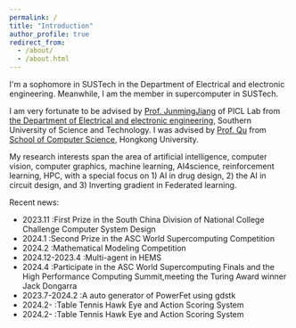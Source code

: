```yaml
---
permalink: /
title: "Introduction"
author_profile: true
redirect_from: 
  - /about/
  - /about.html
---
```


I'm a sophomore in SUSTech in the Department of Electrical and electronic engineering. Meanwhile, I am the member in supercomputer in SUSTech.

I am very fortunate to be advised by [Prof. JunmingJiang](https://www.sustech.edu.cn/zh/faculties/jiangjunmin.html) of PICL Lab from [the Department of Electrical and electronic engineering](https://www.sustech.edu.cn/), Southern University of Science and Technology. I was advised by [Prof. Qu](https://liangqiong.github.io/) from [School of Computer Science](https://www.hku.hk/), Hongkong University. 

My research interests span the area of artificial intelligence, computer vision, computer graphics, machine learning, AI4science, reinforcement learning, HPC, with a special focus on 1) AI in drug design,  2) the AI in circuit design, and 3) Inverting gradient in Federated learning.

Recent news:
- 2023.11        :First Prize in the South China Division of National College Challenge Computer System Design
- 2024.1         :Second Prize in the ASC World Supercomputing Competition
- 2024.2         :Mathematical Modeling Competition
- 2024.12-2023.4 :Multi-agent in HEMS
- 2024.4         :Participate in the ASC World Supercomputing Finals and the High Performance Computing Summit,meeting the Turing Award winner Jack Dongarra
- 2023.7-2024.2  :A auto generator of PowerFet using gdstk
- 2024.2-        :Table Tennis Hawk Eye and Action Scoring System
- 2024.2-        :Table Tennis Hawk Eye and Action Scoring System

